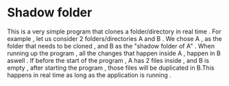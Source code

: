 # Shadow folder
This is a very simple program that clones a folder/directory in real time . For example , let us consider 2 folders/directories A and B . We chose A , as the folder that 
needs to be cloned , and B as the "shadow folder of A" . When running up the program , all the changes that happen inside A , happen in B aswell . If before the start of 
the program , A has 2 files inside , and B is empty , after starting the program , those files will be duplicated in B.This happens in real time as long as the application
is running .

